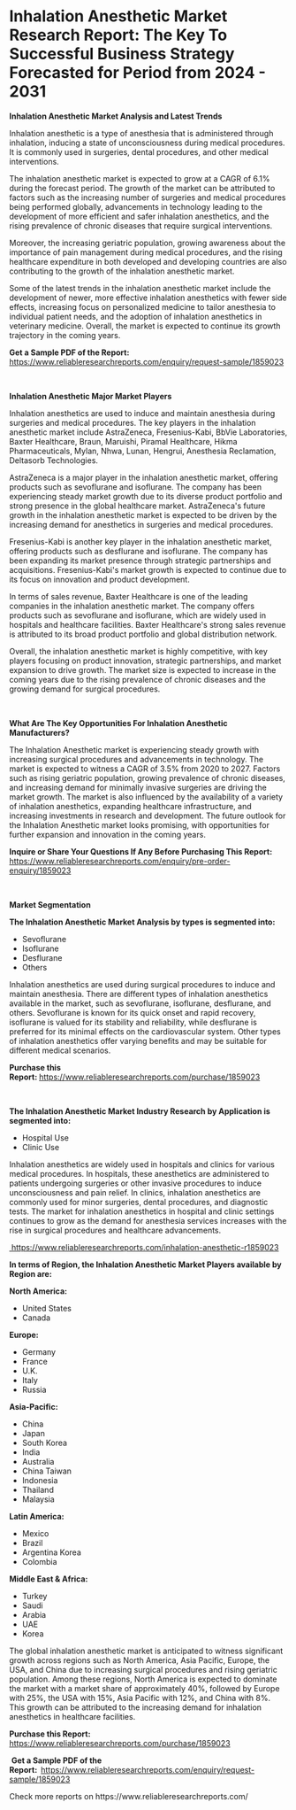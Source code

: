 <p><h1>Inhalation Anesthetic Market Research Report: The Key To Successful Business Strategy Forecasted for Period from 2024 - 2031</h1></p><p><strong>Inhalation Anesthetic Market Analysis and Latest Trends</strong></p>
<p><p>Inhalation anesthetic is a type of anesthesia that is administered through inhalation, inducing a state of unconsciousness during medical procedures. It is commonly used in surgeries, dental procedures, and other medical interventions.</p><p>The inhalation anesthetic market is expected to grow at a CAGR of 6.1% during the forecast period. The growth of the market can be attributed to factors such as the increasing number of surgeries and medical procedures being performed globally, advancements in technology leading to the development of more efficient and safer inhalation anesthetics, and the rising prevalence of chronic diseases that require surgical interventions.</p><p>Moreover, the increasing geriatric population, growing awareness about the importance of pain management during medical procedures, and the rising healthcare expenditure in both developed and developing countries are also contributing to the growth of the inhalation anesthetic market.</p><p>Some of the latest trends in the inhalation anesthetic market include the development of newer, more effective inhalation anesthetics with fewer side effects, increasing focus on personalized medicine to tailor anesthesia to individual patient needs, and the adoption of inhalation anesthetics in veterinary medicine. Overall, the market is expected to continue its growth trajectory in the coming years.</p></p>
<p><strong>Get a Sample PDF of the Report:&nbsp;</strong> <a href="https://www.reliableresearchreports.com/enquiry/request-sample/1859023">https://www.reliableresearchreports.com/enquiry/request-sample/1859023</a></p>
<p>&nbsp;</p>
<p><strong>Inhalation Anesthetic Major Market Players</strong></p>
<p><p>Inhalation anesthetics are used to induce and maintain anesthesia during surgeries and medical procedures. The key players in the inhalation anesthetic market include AstraZeneca, Fresenius-Kabi, BbVie Laboratories, Baxter Healthcare, Braun, Maruishi, Piramal Healthcare, Hikma Pharmaceuticals, Mylan, Nhwa, Lunan, Hengrui, Anesthesia Reclamation, Deltasorb Technologies.</p><p>AstraZeneca is a major player in the inhalation anesthetic market, offering products such as sevoflurane and isoflurane. The company has been experiencing steady market growth due to its diverse product portfolio and strong presence in the global healthcare market. AstraZeneca's future growth in the inhalation anesthetic market is expected to be driven by the increasing demand for anesthetics in surgeries and medical procedures.</p><p>Fresenius-Kabi is another key player in the inhalation anesthetic market, offering products such as desflurane and isoflurane. The company has been expanding its market presence through strategic partnerships and acquisitions. Fresenius-Kabi's market growth is expected to continue due to its focus on innovation and product development.</p><p>In terms of sales revenue, Baxter Healthcare is one of the leading companies in the inhalation anesthetic market. The company offers products such as sevoflurane and isoflurane, which are widely used in hospitals and healthcare facilities. Baxter Healthcare's strong sales revenue is attributed to its broad product portfolio and global distribution network.</p><p>Overall, the inhalation anesthetic market is highly competitive, with key players focusing on product innovation, strategic partnerships, and market expansion to drive growth. The market size is expected to increase in the coming years due to the rising prevalence of chronic diseases and the growing demand for surgical procedures.</p></p>
<p>&nbsp;</p>
<p><strong>What Are The Key Opportunities For Inhalation Anesthetic Manufacturers?</strong></p>
<p><p>The Inhalation Anesthetic market is experiencing steady growth with increasing surgical procedures and advancements in technology. The market is expected to witness a CAGR of 3.5% from 2020 to 2027. Factors such as rising geriatric population, growing prevalence of chronic diseases, and increasing demand for minimally invasive surgeries are driving the market growth. The market is also influenced by the availability of a variety of inhalation anesthetics, expanding healthcare infrastructure, and increasing investments in research and development. The future outlook for the Inhalation Anesthetic market looks promising, with opportunities for further expansion and innovation in the coming years.</p></p>
<p><strong>Inquire or Share Your Questions If Any Before Purchasing This Report:</strong> <a href="https://www.reliableresearchreports.com/enquiry/pre-order-enquiry/1859023">https://www.reliableresearchreports.com/enquiry/pre-order-enquiry/1859023</a></p>
<p>&nbsp;</p>
<p><strong>Market Segmentation</strong></p>
<p><strong>The Inhalation Anesthetic Market Analysis by types is segmented into:</strong></p>
<p><ul><li>Sevoflurane</li><li>Isoflurane</li><li>Desflurane</li><li>Others</li></ul></p>
<p><p>Inhalation anesthetics are used during surgical procedures to induce and maintain anesthesia. There are different types of inhalation anesthetics available in the market, such as sevoflurane, isoflurane, desflurane, and others. Sevoflurane is known for its quick onset and rapid recovery, isoflurane is valued for its stability and reliability, while desflurane is preferred for its minimal effects on the cardiovascular system. Other types of inhalation anesthetics offer varying benefits and may be suitable for different medical scenarios.</p></p>
<p><strong>Purchase this Report:&nbsp;</strong><a href="https://www.reliableresearchreports.com/purchase/1859023">https://www.reliableresearchreports.com/purchase/1859023</a></p>
<p>&nbsp;</p>
<p><strong>The Inhalation Anesthetic Market Industry Research by Application is segmented into:</strong></p>
<p><ul><li>Hospital Use</li><li>Clinic Use</li></ul></p>
<p><p>Inhalation anesthetics are widely used in hospitals and clinics for various medical procedures. In hospitals, these anesthetics are administered to patients undergoing surgeries or other invasive procedures to induce unconsciousness and pain relief. In clinics, inhalation anesthetics are commonly used for minor surgeries, dental procedures, and diagnostic tests. The market for inhalation anesthetics in hospital and clinic settings continues to grow as the demand for anesthesia services increases with the rise in surgical procedures and healthcare advancements.</p></p>
<p><a href="https://www.reliableresearchreports.com/inhalation-anesthetic-r1859023">&nbsp;https://www.reliableresearchreports.com/inhalation-anesthetic-r1859023</a></p>
<p><strong>In terms of Region, the Inhalation Anesthetic Market Players available by Region are:</strong></p>
<p>
    <p> <strong> North America: </strong>
        <ul>
            <li>United States</li>
            <li>Canada</li>
        </ul>
        </p> 
    <p> <strong> Europe: </strong>
        <ul>
            <li>Germany</li>
            <li>France</li>
            <li>U.K.</li>
            <li>Italy</li>
            <li>Russia</li>
        </ul>
        </p> 
    <p> <strong> Asia-Pacific: </strong>
        <ul>
            <li>China</li>
            <li>Japan</li>
            <li>South Korea</li>
            <li>India</li>
            <li>Australia</li>
            <li>China Taiwan</li>
            <li>Indonesia</li>
            <li>Thailand</li>
            <li>Malaysia</li>
        </ul>
        </p> 
    <p> <strong> Latin America: </strong>
        <ul>
            <li>Mexico</li>
            <li>Brazil</li>
            <li>Argentina Korea</li>
            <li>Colombia</li>
        </ul>
        </p> 
    <p> <strong> Middle East & Africa: </strong>
        <ul>
            <li>Turkey</li>
            <li>Saudi</li>
            <li>Arabia</li>
            <li>UAE</li>
            <li>Korea</li>
        </ul>
    </p>
    </p>
<p><p>The global inhalation anesthetic market is anticipated to witness significant growth across regions such as North America, Asia Pacific, Europe, the USA, and China due to increasing surgical procedures and rising geriatric population. Among these regions, North America is expected to dominate the market with a market share of approximately 40%, followed by Europe with 25%, the USA with 15%, Asia Pacific with 12%, and China with 8%. This growth can be attributed to the increasing demand for inhalation anesthetics in healthcare facilities.</p></p>
<p><strong>Purchase this Report: </strong><a href="https://www.reliableresearchreports.com/purchase/1859023">https://www.reliableresearchreports.com/purchase/1859023</a></p>
<p>&nbsp;<strong>Get a Sample PDF of the Report:&nbsp;&nbsp;</strong><a href="https://www.reliableresearchreports.com/enquiry/request-sample/1859023">https://www.reliableresearchreports.com/enquiry/request-sample/1859023</a></p>
<p><strong></strong></p>
<p>Check more reports on https://www.reliableresearchreports.com/</p>